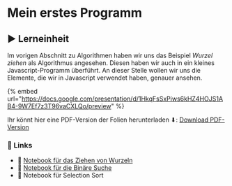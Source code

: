 # Mein erstes Programm

## ▶ Lerneinheit

Im vorigen Abschnitt zu Algorithmen haben wir uns das Beispiel _Wurzel ziehen_ als Algorithmus angesehen. Diesen haben wir auch in ein kleines Javascript-Programm überführt. An dieser Stelle wollen wir uns die Elemente, die wir in Javascript verwendet haben, genauer ansehen.

{% embed url="https://docs.google.com/presentation/d/1HkqFsSxPiws6kHZ4HOJS1AB4-9W7Ef7z3T96vaCXLQo/preview" %}

Ihr könnt hier eine PDF-Version der Folien herunterladen ⬇: [Download PDF-Version](https://docs.google.com/presentation/d/1HkqFsSxPiws6kHZ4HOJS1AB4-9W7Ef7z3T96vaCXLQo/export/pdf)

### 🔗 Links

* 🔗 [Notebook für das Ziehen von Wurzeln](http://runkit.com/winf-hsos/wurzeln-ziehen)
* 🔗 [Notebook für die Binäre Suche](https://runkit.com/winf-hsos/binaere-suche)
* 🔗 Notebook für Selection Sort

